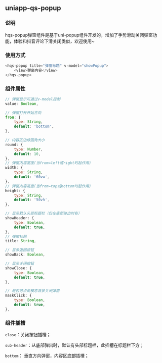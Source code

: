 ## uniapp-qs-popup

### 说明

hqs-popup弹窗组件是基于uni-popup组件开发的，增加了手势滑动关闭弹窗功能，体验和抖音评论下滑关闭类似，欢迎使用~

### 使用方式

```js
<hqs-popup title="弹窗标题" v-model="showPopup">
	<view>弹窗内容</view>
</hqs-popup>
```

### 组件属性

```js
// 弹窗显示可通过v-model控制
value: Boolean,

// 弹窗打开开始方向
from: {
	type: String,
	default: 'bottom',
},

// 内容区边缘圆角大小
round: {
	type: Number,
	default: 10,
},
// 弹窗内容宽度(当from=left或right时起作用)
width: {
	type: String,
	default: '60vw',
},
// 弹窗内容高度(当from=top或bottom时起作用)
height: {
	type: String,
	default: '50vh',
},

// 显示默认头部标题栏（仅在底部弹出时有）
showHeader: {
	type: Boolean,
	default: true,
},
// 弹窗标题
title: String,

// 显示返回按钮
showBack: Boolean,

// 显示关闭按钮
showClose: {
	type: Boolean,
	default: true,
},

// 是否可点击模态背景关闭弹窗
maskClick: {
	type: Boolean,
	default: true,
},
```


### 组件插槽

`close`：关闭按钮插槽；

`sub-header`：从底部弹出时，默认有头部标题栏，此插槽在标题栏下方；

`bottom`： 垂直方向弹窗，内容区底部插槽；

